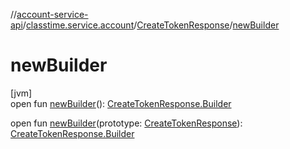 //[account-service-api](../../../index.md)/[classtime.service.account](../index.md)/[CreateTokenResponse](index.md)/[newBuilder](new-builder.md)

# newBuilder

[jvm]\
open fun [newBuilder](new-builder.md)(): [CreateTokenResponse.Builder](-builder/index.md)

open fun [newBuilder](new-builder.md)(prototype: [CreateTokenResponse](index.md)): [CreateTokenResponse.Builder](-builder/index.md)

